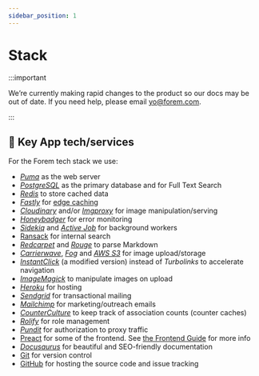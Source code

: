 ```yaml
---
sidebar_position: 1
---
```


# Stack

:::important

We’re currently making rapid changes to the product so our docs may be out of date. If you need help, please email [yo@forem.com](mailto:yo@forem.com).

:::

## 🔑 Key App tech/services

For the Forem tech stack we use:

- [_Puma_](https://github.com/puma/puma) as the web server
- [_PostgreSQL_](https://www.postgresql.org/) as the primary database and for Full Text Search
- [_Redis_](https://redis.io/) to store cached data
- [_Fastly_](https://www.fastly.com/) for [edge caching](https://dev.to/ben/making-devto-insanely-fast)
- [_Cloudinary_](https://cloudinary.com/) and/or [_Imgproxy_](https://github.com/imgproxy/imgproxy) for image manipulation/serving
- [_Honeybadger_](https://www.honeybadger.io/) for error monitoring
- [_Sidekiq_](https://github.com/mperham/sidekiq) and [_Active Job_](https://guides.rubyonrails.org/active_job_basics.html) for background workers
- [Ransack](https://github.com/activerecord-hackery/ransack) for internal search
- [_Redcarpet_](https://github.com/vmg/redcarpet) and [_Rouge_](https://github.com/jneen/rouge) to parse Markdown
- [_Carrierwave_](https://github.com/carrierwaveuploader/carrierwave), [_Fog_](https://github.com/fog/fog-aws) and [_AWS S3_](https://aws.amazon.com/s3/) for image upload/storage
- [_InstantClick_](http://instantclick.io/) (a modified version) instead of _Turbolinks_ to accelerate navigation
- [_ImageMagick_](https://imagemagick.org/) to manipulate images on upload
- [_Heroku_](https://www.heroku.com) for hosting
- [_Sendgrid_](https://sendgrid.com/) for transactional mailing
- [_Mailchimp_](https://mailchimp.com/) for marketing/outreach emails
- [_CounterCulture_](https://github.com/magnusvk/counter_culture) to keep track of association counts (counter caches)
- [_Rolify_](https://github.com/RolifyCommunity/rolify) for role management
- [_Pundit_](https://github.com/varvet/pundit) for authorization to proxy traffic
- [Preact](https://preactjs.com/) for some of the frontend. See [the Frontend Guide](../frontend/preact) for more info
- [_Docusaurus_](https://docusaurus.io/) for beautiful and SEO-friendly documentation
- [Git](https://git-scm.com/) for version control
- [GitHub](https://github.com/) for hosting the source code and issue tracking
